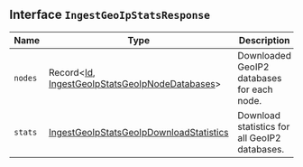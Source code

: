 ## Interface `IngestGeoIpStatsResponse`

| Name | Type | Description |
| - | - | - |
| `nodes` | Record<[Id](./Id.md), [IngestGeoIpStatsGeoIpNodeDatabases](./IngestGeoIpStatsGeoIpNodeDatabases.md)> | Downloaded GeoIP2 databases for each node. |
| `stats` | [IngestGeoIpStatsGeoIpDownloadStatistics](./IngestGeoIpStatsGeoIpDownloadStatistics.md) | Download statistics for all GeoIP2 databases. |
